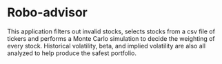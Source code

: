 # Robo-advisor
 This application filters out invalid stocks, selects stocks from a csv file of tickers and performs a Monte Carlo simulation to decide the weighting of every stock. Historical volatility, beta, and implied volatility are also all analyzed to help produce the safest portfolio.
